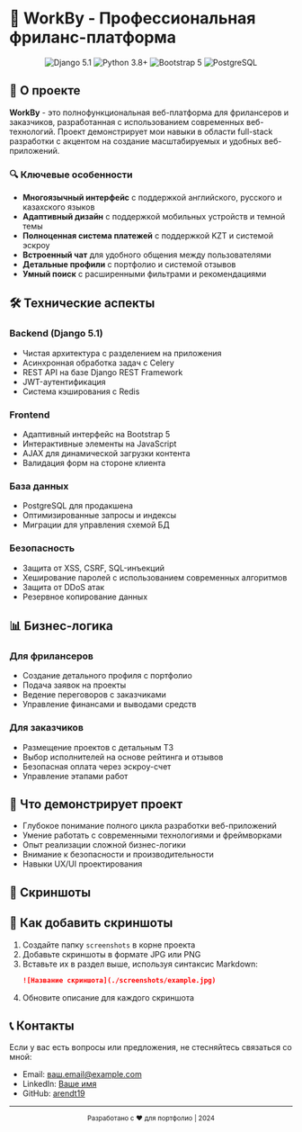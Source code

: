 # 🌟 WorkBy - Профессиональная фриланс-платформа

<div align="center">
  <img src="https://img.shields.io/badge/Django-5.1-092E20?style=for-the-badge&logo=django" alt="Django 5.1">
  <img src="https://img.shields.io/badge/Python-3.8+-3776AB?style=for-the-badge&logo=python&logoColor=white" alt="Python 3.8+">
  <img src="https://img.shields.io/badge/Bootstrap-5-7952B3?style=for-the-badge&logo=bootstrap" alt="Bootstrap 5">
  <img src="https://img.shields.io/badge/PostgreSQL-316192?style=for-the-badge&logo=postgresql" alt="PostgreSQL">
</div>

## 🚀 О проекте

**WorkBy** - это полнофункциональная веб-платформа для фрилансеров и заказчиков, разработанная с использованием современных веб-технологий. Проект демонстрирует мои навыки в области full-stack разработки с акцентом на создание масштабируемых и удобных веб-приложений.

### 🔍 Ключевые особенности

- **Многоязычный интерфейс** с поддержкой английского, русского и казахского языков
- **Адаптивный дизайн** с поддержкой мобильных устройств и темной темы
- **Полноценная система платежей** с поддержкой KZT и системой эскроу
- **Встроенный чат** для удобного общения между пользователями
- **Детальные профили** с портфолио и системой отзывов
- **Умный поиск** с расширенными фильтрами и рекомендациями

## 🛠️ Технические аспекты

### Backend (Django 5.1)
- Чистая архитектура с разделением на приложения
- Асинхронная обработка задач с Celery
- REST API на базе Django REST Framework
- JWT-аутентификация
- Система кэширования с Redis

### Frontend
- Адаптивный интерфейс на Bootstrap 5
- Интерактивные элементы на JavaScript
- AJAX для динамической загрузки контента
- Валидация форм на стороне клиента

### База данных
- PostgreSQL для продакшена
- Оптимизированные запросы и индексы
- Миграции для управления схемой БД

### Безопасность
- Защита от XSS, CSRF, SQL-инъекций
- Хеширование паролей с использованием современных алгоритмов
- Защита от DDoS атак
- Резервное копирование данных

## 📊 Бизнес-логика

### Для фрилансеров
- Создание детального профиля с портфолио
- Подача заявок на проекты
- Ведение переговоров с заказчиками
- Управление финансами и выводами средств

### Для заказчиков
- Размещение проектов с детальным ТЗ
- Выбор исполнителей на основе рейтинга и отзывов
- Безопасная оплата через эскроу-счет
- Управление этапами работ

## 🎯 Что демонстрирует проект

- Глубокое понимание полного цикла разработки веб-приложений
- Умение работать с современными технологиями и фреймворками
- Опыт реализации сложной бизнес-логики
- Внимание к безопасности и производительности
- Навыки UX/UI проектирования

## 📸 Скриншоты

<!-- 
Для добавления скриншотов:
1. Поместите изображения в папку /screenshots
2. Вставьте их сюда в формате:
   ![Описание скриншота](./screenshots/example.jpg)
-->

## 📝 Как добавить скриншоты

1. Создайте папку `screenshots` в корне проекта
2. Добавьте скриншоты в формате JPG или PNG
3. Вставьте их в раздел выше, используя синтаксис Markdown:
   ```markdown
   ![Название скриншота](./screenshots/example.jpg)
   ```
4. Обновите описание для каждого скриншота

## 📞 Контакты

Если у вас есть вопросы или предложения, не стесняйтесь связаться со мной:

- Email: [ваш.email@example.com](mailto:ваш.email@example.com)
- LinkedIn: [Ваше имя](https://linkedin.com/in/ваш-профиль)
- GitHub: [arendt19](https://github.com/arendt19)

---

<div align="center">
  <sub>Разработано с ❤️ для портфолио | 2024</sub>
</div>